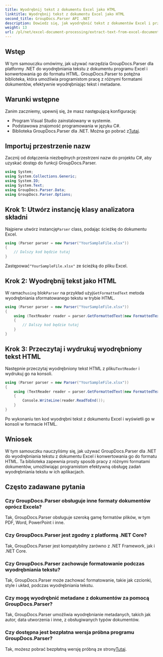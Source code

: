 ```yaml
---
title: Wyodrębnij tekst z dokumentu Excel jako HTML
linktitle: Wyodrębnij tekst z dokumentu Excel jako HTML
second_title: GroupDocs.Parser API .NET
description: Dowiedz się, jak wyodrębnić tekst z dokumentów Excel i przekonwertować go na format HTML za pomocą GroupDocs.Parser dla .NET.
weight: 13
url: /pl/net/excel-document-processing/extract-text-from-excel-document-as-html/
---
```

## Wstęp
W tym samouczku omówimy, jak używać narzędzia GroupDocs.Parser dla platformy .NET do wyodrębniania tekstu z dokumentu programu Excel i konwertowania go do formatu HTML. GroupDocs.Parser to potężna biblioteka, która umożliwia programistom pracę z różnymi formatami dokumentów, efektywnie wyodrębniając tekst i metadane.
## Warunki wstępne
Zanim zaczniemy, upewnij się, że masz następującą konfigurację:
- Program Visual Studio zainstalowany w systemie.
- Podstawowa znajomość programowania w języku C#.
-  Biblioteka GroupDocs.Parser dla .NET. Można go pobrać z[Tutaj](https://releases.groupdocs.com/parser/net/).
## Importuj przestrzenie nazw
Zacznij od dołączenia niezbędnych przestrzeni nazw do projektu C#, aby uzyskać dostęp do funkcji GroupDocs.Parser.
```csharp
using System;
using System.Collections.Generic;
using System.IO;
using System.Text;
using GroupDocs.Parser.Data;
using GroupDocs.Parser.Options;
```
## Krok 1: Utwórz instancję klasy analizatora składni
 Najpierw utwórz instancję`Parser` class, podając ścieżkę do dokumentu Excel.
```csharp
using (Parser parser = new Parser("YourSampleFile.xlsx"))
{
    // Dalszy kod będzie tutaj
}
```
 Zastępować`"YourSampleFile.xlsx"` ze ścieżką do pliku Excel.
## Krok 2: Wyodrębnij tekst jako HTML
 W ramach`using` blok`Parser` na przykład użyj`GetFormattedText` metoda wyodrębniania sformatowanego tekstu w trybie HTML.
```csharp
using (Parser parser = new Parser("YourSampleFile.xlsx"))
{
    using (TextReader reader = parser.GetFormattedText(new FormattedTextOptions(FormattedTextMode.Html)))
    {
        // Dalszy kod będzie tutaj
    }
}
```
## Krok 3: Przeczytaj i wydrukuj wyodrębniony tekst HTML
 Następnie przeczytaj wyodrębniony tekst HTML z pliku`TextReader` i wydrukuj go na konsoli.
```csharp
using (Parser parser = new Parser("YourSampleFile.xlsx"))
{
    using (TextReader reader = parser.GetFormattedText(new FormattedTextOptions(FormattedTextMode.Html)))
    {
        Console.WriteLine(reader.ReadToEnd());
    }
}
```
Po wykonaniu ten kod wyodrębni tekst z dokumentu Excel i wyświetli go w konsoli w formacie HTML.
## Wniosek
W tym samouczku nauczyliśmy się, jak używać GroupDocs.Parser dla .NET do wyodrębniania tekstu z dokumentu Excel i konwertowania go do formatu HTML. Ta biblioteka zapewnia prosty sposób pracy z różnymi formatami dokumentów, umożliwiając programistom efektywną obsługę zadań wyodrębniania tekstu w ich aplikacjach.

## Często zadawane pytania
### Czy GroupDocs.Parser obsługuje inne formaty dokumentów oprócz Excela?
Tak, GroupDocs.Parser obsługuje szeroką gamę formatów plików, w tym PDF, Word, PowerPoint i inne.
### Czy GroupDocs.Parser jest zgodny z platformą .NET Core?
Tak, GroupDocs.Parser jest kompatybilny zarówno z .NET Framework, jak i .NET Core.
### Czy GroupDocs.Parser zachowuje formatowanie podczas wyodrębniania tekstu?
Tak, GroupDocs.Parser może zachować formatowanie, takie jak czcionki, style i układ, podczas wyodrębniania tekstu.
### Czy mogę wyodrębnić metadane z dokumentów za pomocą GroupDocs.Parser?
Tak, GroupDocs.Parser umożliwia wyodrębnianie metadanych, takich jak autor, data utworzenia i inne, z obsługiwanych typów dokumentów.
### Czy dostępna jest bezpłatna wersja próbna programu GroupDocs.Parser?
 Tak, możesz pobrać bezpłatną wersję próbną ze strony[Tutaj](https://releases.groupdocs.com/).